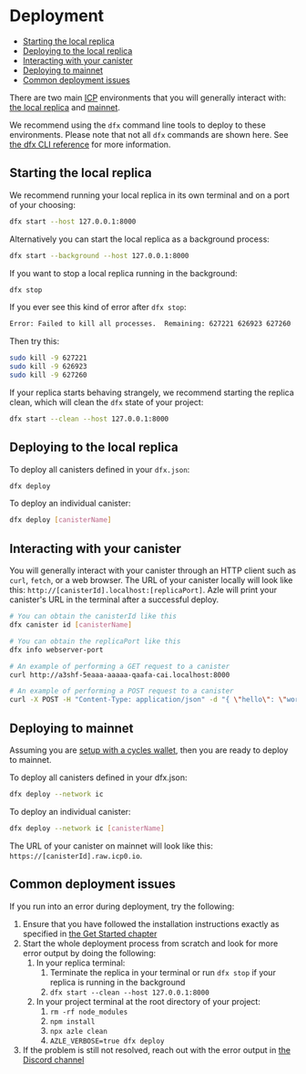 # Deployment

-   [Starting the local replica](#starting-the-local-replica)
-   [Deploying to the local replica](#deploying-to-the-local-replica)
-   [Interacting with your canister](#interacting-with-your-canister)
-   [Deploying to mainnet](#deploying-to-mainnet)
-   [Common deployment issues](#common-deployment-issues)

There are two main [ICP](https://internetcomputer.org/) environments that you will generally interact with: [the local replica](#deploying-to-the-local-replica) and [mainnet](#deploying-to-mainnet).

We recommend using the `dfx` command line tools to deploy to these environments. Please note that not all `dfx` commands are shown here. See [the dfx CLI reference](https://internetcomputer.org/docs/current/references/cli-reference/dfx-parent) for more information.

## Starting the local replica

We recommend running your local replica in its own terminal and on a port of your choosing:

```bash
dfx start --host 127.0.0.1:8000
```

Alternatively you can start the local replica as a background process:

```bash
dfx start --background --host 127.0.0.1:8000
```

If you want to stop a local replica running in the background:

```bash
dfx stop
```

If you ever see this kind of error after `dfx stop`:

```bash
Error: Failed to kill all processes.  Remaining: 627221 626923 627260
```

Then try this:

```bash
sudo kill -9 627221
sudo kill -9 626923
sudo kill -9 627260
```

If your replica starts behaving strangely, we recommend starting the replica clean, which will clean the `dfx` state of your project:

```bash
dfx start --clean --host 127.0.0.1:8000
```

## Deploying to the local replica

To deploy all canisters defined in your `dfx.json`:

```bash
dfx deploy
```

To deploy an individual canister:

```bash
dfx deploy [canisterName]
```

## Interacting with your canister

You will generally interact with your canister through an HTTP client such as `curl`, `fetch`, or a web browser. The URL of your canister locally will look like this: `http://[canisterId].localhost:[replicaPort]`. Azle will print your canister's URL in the terminal after a successful deploy.

```bash
# You can obtain the canisterId like this
dfx canister id [canisterName]

# You can obtain the replicaPort like this
dfx info webserver-port

# An example of performing a GET request to a canister
curl http://a3shf-5eaaa-aaaaa-qaafa-cai.localhost:8000

# An example of performing a POST request to a canister
curl -X POST -H "Content-Type: application/json" -d "{ \"hello\": \"world\" }" http://a3shf-5eaaa-aaaaa-qaafa-cai.localhost:8000
```

## Deploying to mainnet

Assuming you are [setup with a cycles wallet](https://internetcomputer.org/docs/current/developer-docs/getting-started/cycles/cycles-wallet), then you are ready to deploy to mainnet.

To deploy all canisters defined in your dfx.json:

```bash
dfx deploy --network ic
```

To deploy an individual canister:

```bash
dfx deploy --network ic [canisterName]
```

The URL of your canister on mainnet will look like this: `https://[canisterId].raw.icp0.io`.

## Common deployment issues

If you run into an error during deployment, try the following:

1. Ensure that you have followed the installation instructions exactly as specified in [the Get Started chapter](./get_started.md#installation)
2. Start the whole deployment process from scratch and look for more error output by doing the following:
    1. In your replica terminal:
        1. Terminate the replica in your terminal or run `dfx stop` if your replica is running in the background
        2. `dfx start --clean --host 127.0.0.1:8000`
    2. In your project terminal at the root directory of your project:
        1. `rm -rf node_modules`
        2. `npm install`
        3. `npx azle clean`
        4. `AZLE_VERBOSE=true dfx deploy`
3. If the problem is still not resolved, reach out with the error output in [the Discord channel](https://discord.gg/5Hb6rM2QUM)
